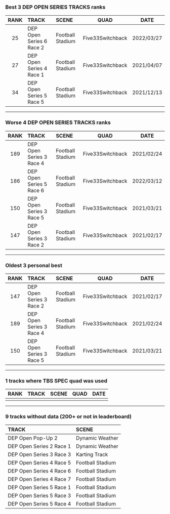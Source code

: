 ### Best 3 DEP OPEN SERIES TRACKS ranks
|RANK|TRACK|SCENE|QUAD|DATE|
|:---:|:---|:---|:---:|:---:|
|25|DEP Open Series 6 Race 2|Football Stadium|Five33Switchback|2022/03/27|
|27|DEP Open Series 4 Race 1|Football Stadium|Five33Switchback|2021/04/07|
|34|DEP Open Series 5 Race 5|Football Stadium|Five33Switchback|2021/12/13|
---
### Worse 4 DEP OPEN SERIES TRACKS ranks
|RANK|TRACK|SCENE|QUAD|DATE|
|:---:|:---|:---|:---:|:---:|
|189|DEP Open Series 3 Race 4|Football Stadium|Five33Switchback|2021/02/24|
|186|DEP Open Series 5 Race 6|Football Stadium|Five33Switchback|2022/03/12|
|150|DEP Open Series 3 Race 5|Football Stadium|Five33Switchback|2021/03/21|
|147|DEP Open Series 3 Race 2|Football Stadium|Five33Switchback|2021/02/17|
---
### Oldest 3 personal best
|RANK|TRACK|SCENE|QUAD|DATE|
|:---:|:---|:---|:---:|:---:|
|147|DEP Open Series 3 Race 2|Football Stadium|Five33Switchback|2021/02/17|
|189|DEP Open Series 3 Race 4|Football Stadium|Five33Switchback|2021/02/24|
|150|DEP Open Series 3 Race 5|Football Stadium|Five33Switchback|2021/03/21|
---
### 1 tracks where TBS SPEC quad was used
|RANK|TRACK|SCENE|QUAD|DATE|
|:---:|:---|:---|:---:|:---:|
||||||
---
### 9 tracks without data (200+ or not in leaderboard)
|TRACK|SCENE|
|:---|:---|
|DEP Open Pop-Up 2|Dynamic Weather|
|DEP Open Series 2 Race 1|Dynamic Weather|
|DEP Open Series 3 Race 3|Karting Track|
|DEP Open Series 4 Race 5|Football Stadium|
|DEP Open Series 4 Race 6|Football Stadium|
|DEP Open Series 4 Race 7|Football Stadium|
|DEP Open Series 5 Race 1|Football Stadium|
|DEP Open Series 5 Race 3|Football Stadium|
|DEP Open Series 5 Race 4|Football Stadium|
